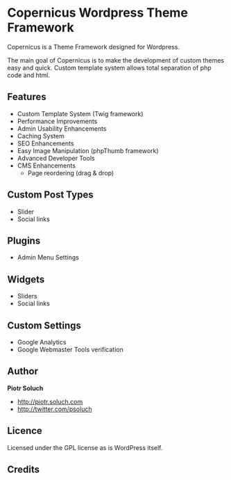 # Copernicus Wordpress Theme Framework
Copernicus is a Theme Framework designed for Wordpress.

The main goal of Copernicus is to make the development of custom themes easy and quick. Custom template system allows total separation of php code and html.

## Features

* Custom Template System (Twig framework)
* Performance Improvements
* Admin Usability Enhancements
* Caching System
* SEO Enhancements
* Easy Image Manipulation (phpThumb framework)
* Advanced Developer Tools
* CMS Enhancements
	* Page reordering (drag & drop)

## Custom Post Types

* Slider
* Social links

## Plugins

* Admin Menu Settings

## Widgets

* Sliders
* Social links

## Custom Settings

* Google Analytics
* Google Webmaster Tools verification

## Author

**Piotr Soluch**

* http://piotr.soluch.com
* http://twitter.com/psoluch

## Licence

Licensed under the GPL license as is WordPress itself.

## Credits